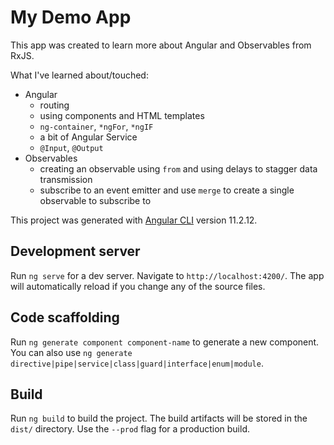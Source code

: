 # My Demo App

This app was created to learn more about Angular and Observables from RxJS. 

What I've learned about/touched:
- Angular
    - routing 
    - using components and HTML templates
    - `ng-container`, `*ngFor`, `*ngIF`
    - a bit of Angular Service
    - `@Input`, `@Output`
- Observables
    - creating an observable using `from` and using delays to stagger data transmission
    - subscribe to an event emitter and use `merge` to create a single observable to subscribe to

This project was generated with [Angular CLI](https://github.com/angular/angular-cli) version 11.2.12.

## Development server

Run `ng serve` for a dev server. Navigate to `http://localhost:4200/`. The app will automatically reload if you change any of the source files.

## Code scaffolding

Run `ng generate component component-name` to generate a new component. You can also use `ng generate directive|pipe|service|class|guard|interface|enum|module`.

## Build

Run `ng build` to build the project. The build artifacts will be stored in the `dist/` directory. Use the `--prod` flag for a production build.


